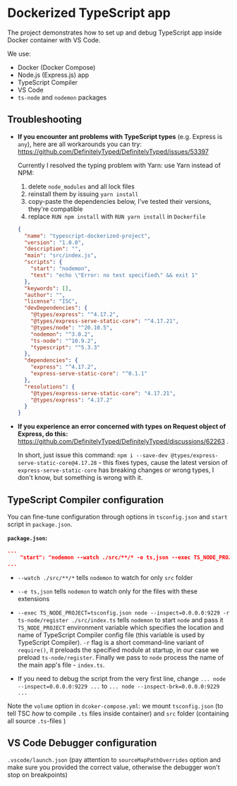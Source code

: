 # Dockerized TypeScript app

The project demonstrates how to set up and debug TypeScript app inside Docker container with VS Code. 

We use:
* Docker (Docker Compose)
* Node.js (Express.js) app
* TypeScript Compiler
* VS Code
* `ts-node` and `nodemon` packages 



## Troubleshooting

* **If you encounter ant problems with TypeScript types** (e.g. Express is `any`), here are all workarounds you can try: https://github.com/DefinitelyTyped/DefinitelyTyped/issues/53397

  Currently I resolved the typing problem with Yarn: use Yarn instead of NPM:
  
  1. delete `node_modules` and all lock files 
  2. reinstall them by issuing `yarn install`
  3. copy-paste the dependencies below, I've tested their versions, they're compatible
  4. replace `RUN npm install` with `RUN yarn install` in `Dockerfile`

  ```json
  {
    "name": "typescript-dockerized-project",
    "version": "1.0.0",
    "description": "",
    "main": "src/index.js",
    "scripts": {
      "start": "nodemon",
      "test": "echo \"Error: no test specified\" && exit 1"
    },
    "keywords": [],
    "author": "",
    "license": "ISC",
    "devDependencies": {
      "@types/express": "^4.17.2",
      "@types/express-serve-static-core": "^4.17.21",
      "@types/node": "^20.10.5",
      "nodemon": "^3.0.2",
      "ts-node": "^10.9.2",
      "typescript": "^5.3.3"
    },
    "dependencies": {
      "express": "^4.17.2",
      "express-serve-static-core": "^0.1.1"
    },
    "resolutions": {
      "@types/express-serve-static-core": "4.17.21",
      "@types/express": "4.17.2"
    }
  }
  ```

* **If you experience an error concerned with types on Request object of Express, do this:** https://github.com/DefinitelyTyped/DefinitelyTyped/discussions/62263 . 

  In short, just issue this command: `npm i --save-dev @types/express-serve-static-core@4.17.28` - this fixes types, cause the latest version of `express-serve-static-core` has breaking changes or wrong types, I don't know, but something is wrong with it.


## TypeScript Compiler configuration

You can fine-tune configuration through options in `tsconfig.json` and `start` script in `package.json`.

**`package.json`:**
```json
...
    "start": "nodemon --watch ./src/**/* -e ts,json --exec TS_NODE_PROJECT=tsconfig.json node --inspect=0.0.0.0:9229 -r ts-node/register ./src/index.ts"
...
```

* `--watch ./src/**/*` tells `nodemon` to watch for only `src` folder

* `--e ts,json` tells `nodemon` to watch only for the files with these extensions

* `--exec TS_NODE_PROJECT=tsconfig.json node --inspect=0.0.0.0:9229 -r ts-node/register ./src/index.ts` tells `nodemon` to start `node` and pass it `TS_NODE_PROJECT` environment variable which specifies the location and name of TypeScript Compiler config file (this variable is used by TypeScript Compiler). `-r` flag is a short command-line variant of `require()`, it preloads  the specified module at startup, in our case we preload `ts-node/register`. Finally we pass to `node` process the name of the main app's file - `index.ts`.

* If you need to debug the script from the very first line, change `... node --inspect=0.0.0.0:9229 ...` to `... node --inspect-brk=0.0.0.0:9229 ...`

Note the `volume` option in `dcoker-compose.yml`: we mount `tsconfig.json` (to tell TSC *how* to compile `.ts` files inside container) and `src` folder (containing all source `.ts`-files )



## VS Code Debugger configuration

`.vscode/launch.json` (pay attention to `sourceMapPathOverrides` option and make sure you provided the correct value, otherwise the debugger won't stop on breakpoints)
